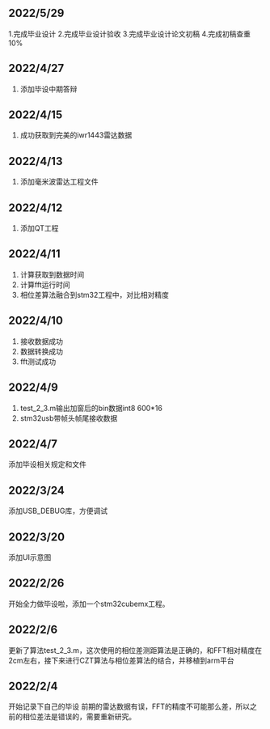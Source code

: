 ## 2022/5/29
1.完成毕业设计
2.完成毕业设计验收
3.完成毕业设计论文初稿
4.完成初稿查重10%

## 2022/4/27
1. 添加毕设中期答辩

## 2022/4/15
1. 成功获取到完美的iwr1443雷达数据

## 2022/4/13
1. 添加毫米波雷达工程文件

## 2022/4/12
1. 添加QT工程

## 2022/4/11
1. 计算获取到数据时间
2. 计算fft运行时间
3. 相位差算法融合到stm32工程中，对比相对精度

## 2022/4/10
1. 接收数据成功
2. 数据转换成功
3. fft测试成功

## 2022/4/9
1. test_2_3.m输出加窗后的bin数据int8 600*16
2. stm32usb带帧头帧尾接收数据

## 2022/4/7
添加毕设相关规定和文件

## 2022/3/24
添加USB_DEBUG库，方便调试

## 2022/3/20
添加UI示意图

## 2022/2/26
开始全力做毕设啦，添加一个stm32cubemx工程。

## 2022/2/6
更新了算法test_2_3.m，这次使用的相位差测距算法是正确的，和FFT相对精度在2cm左右，接下来进行CZT算法与相位差算法的结合，并移植到arm平台

## 2022/2/4
开始记录下自己的毕设
前期的雷达数据有误，FFT的精度不可能那么差，所以之前的相位差法是错误的，需要重新研究。

